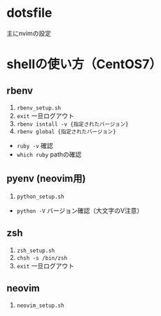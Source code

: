 # dotsfile
主にnvimの設定

# shellの使い方（CentOS7）
## rbenv
1. `rbenv_setup.sh`
2. `exit` 一旦ログアウト
3. `rbenv isntall -v {指定されたバージョン}`
4. `rbenv global {指定されたバージョン}`
- `ruby -v` 確認
- `which ruby` pathの確認
## pyenv (neovim用)
1. `python_setup.sh`
- `python -V` バージョン確認（大文字のV注意）

## zsh
1. `zsh_setup.sh`
2. `chsh -s /bin/zsh`
3. `exit` 一旦ログアウト

## neovim
1. `neovim_setup.sh`
